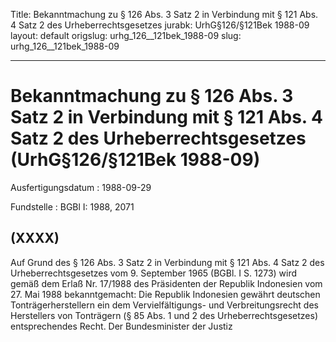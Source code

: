 Title: Bekanntmachung zu § 126 Abs. 3 Satz 2 in Verbindung mit § 121 Abs. 4 Satz 2
  des Urheberrechtsgesetzes
jurabk: UrhG§126/§121Bek 1988-09
layout: default
origslug: urhg_126__121bek_1988-09
slug: urhg_126__121bek_1988-09

---

# Bekanntmachung zu § 126 Abs. 3 Satz 2 in Verbindung mit § 121 Abs. 4 Satz 2 des Urheberrechtsgesetzes (UrhG§126/§121Bek 1988-09)

Ausfertigungsdatum
:   1988-09-29

Fundstelle
:   BGBl I: 1988, 2071



## (XXXX)

Auf Grund des § 126 Abs. 3 Satz 2 in Verbindung mit § 121 Abs. 4 Satz
2 des Urheberrechtsgesetzes vom 9. September 1965 (BGBl. I S. 1273)
wird gemäß dem Erlaß Nr. 17/1988 des Präsidenten der Republik
Indonesien vom 27. Mai 1988 bekanntgemacht:
Die Republik Indonesien gewährt deutschen Tonträgerherstellern ein dem
Vervielfältigungs- und Verbreitungsrecht des Herstellers von
Tonträgern (§ 85 Abs. 1 und 2 des Urheberrechtsgesetzes)
entsprechendes Recht.
Der Bundesminister der Justiz

